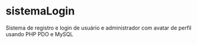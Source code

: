 # sistemaLogin
Sistema de registro e login de usuário e administrador com avatar de perfil usando PHP PDO e MySQL
